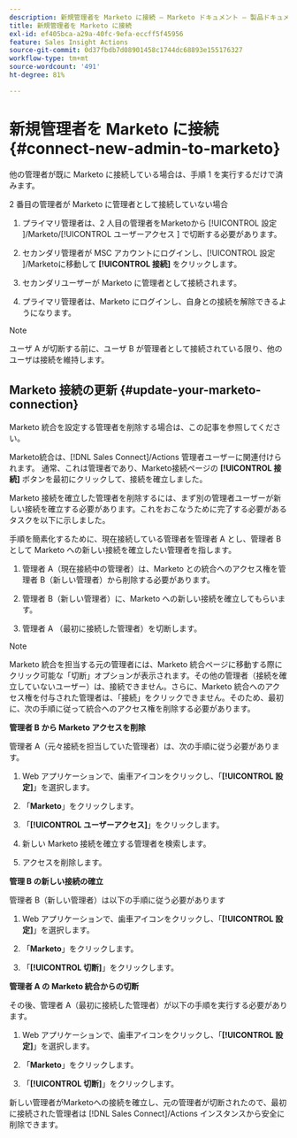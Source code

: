 ```yaml
---
description: 新規管理者を Marketo に接続 — Marketo ドキュメント — 製品ドキュメント
title: 新規管理者を Marketo に接続
exl-id: ef405bca-a29a-40fc-9efa-eccff5f45956
feature: Sales Insight Actions
source-git-commit: 0d37fbdb7d08901458c1744dc68893e155176327
workflow-type: tm+mt
source-wordcount: '491'
ht-degree: 81%

---
```


# 新規管理者を Marketo に接続 {#connect-new-admin-to-marketo}

他の管理者が既に Marketo に接続している場合は、手順 1 を実行するだけで済みます。

2 番目の管理者が Marketo に管理者として接続していない場合

1. プライマリ管理者は、2 人目の管理者をMarketoから [!UICONTROL  設定 ]/Marketo/[!UICONTROL  ユーザーアクセス ] で切断する必要があります。

1. セカンダリ管理者が MSC アカウントにログインし、[!UICONTROL  設定 ]/Marketoに移動して **[!UICONTROL 接続]** をクリックします。

1. セカンダリユーザーが Marketo に管理者として接続されます。

1. プライマリ管理者は、Marketo にログインし、自身との接続を解除できるようになります。

>[!NOTE]
>
>ユーザ A が切断する前に、ユーザ B が管理者として接続されている限り、他のユーザは接続を維持します。

## Marketo 接続の更新 {#update-your-marketo-connection}

Marketo 統合を設定する管理者を削除する場合は、この記事を参照してください。

Marketo統合は、[!DNL Sales Connect]/Actions 管理者ユーザーに関連付けられます。 通常、これは管理者であり、Marketo接続ページの **[!UICONTROL 接続]** ボタンを最初にクリックして、接続を確立しました。

Marketo 接続を確立した管理者を削除するには、まず別の管理者ユーザーが新しい接続を確立する必要があります。これをおこなうために完了する必要があるタスクを以下に示しました。

手順を簡素化するために、現在接続している管理者を管理者 A とし、管理者 B として Marketo への新しい接続を確立したい管理者を指します。

1. 管理者 A（現在接続中の管理者）は、Marketo との統合へのアクセス権を管理者 B（新しい管理者）から削除する必要があります。

1. 管理者 B（新しい管理者）に、Marketo への新しい接続を確立してもらいます。

1. 管理者 A （最初に接続した管理者）を切断します。

>[!NOTE]
>
>Marketo 統合を担当する元の管理者には、Marketo 統合ページに移動する際にクリック可能な「切断」オプションが表示されます。その他の管理者（接続を確立していないユーザー）は、接続できません。さらに、Marketo 統合へのアクセス権を付与された管理者は、「接続」をクリックできません。そのため、最初に、次の手順に従って統合へのアクセス権を削除する必要があります。

**管理者 B から Marketo アクセスを削除**

管理者 A（元々接続を担当していた管理者）は、次の手順に従う必要があります。

1. Web アプリケーションで、歯車アイコンをクリックし、「**[!UICONTROL 設定]**」を選択します。

1. 「**Marketo**」をクリックします。

1. 「**[!UICONTROL ユーザーアクセス]**」をクリックします。

1. 新しい Marketo 接続を確立する管理者を検索します。

1. アクセスを削除します。

**管理 B の新しい接続の確立**

管理者 B（新しい管理者）は以下の手順に従う必要があります

1. Web アプリケーションで、歯車アイコンをクリックし、「**[!UICONTROL 設定]**」を選択します。

1. 「**Marketo**」をクリックします。

1. 「**[!UICONTROL 切断]**」をクリックします。

**管理者 A の Marketo 統合からの切断**

その後、管理者 A（最初に接続した管理者）が以下の手順を実行する必要があります。

1. Web アプリケーションで、歯車アイコンをクリックし、「**[!UICONTROL 設定]**」を選択します。

1. 「**Marketo**」をクリックします。

1. 「**[!UICONTROL 切断]**」をクリックします。

新しい管理者がMarketoへの接続を確立し、元の管理者が切断されたので、最初に接続された管理者は [!DNL Sales Connect]/Actions インスタンスから安全に削除できます。
